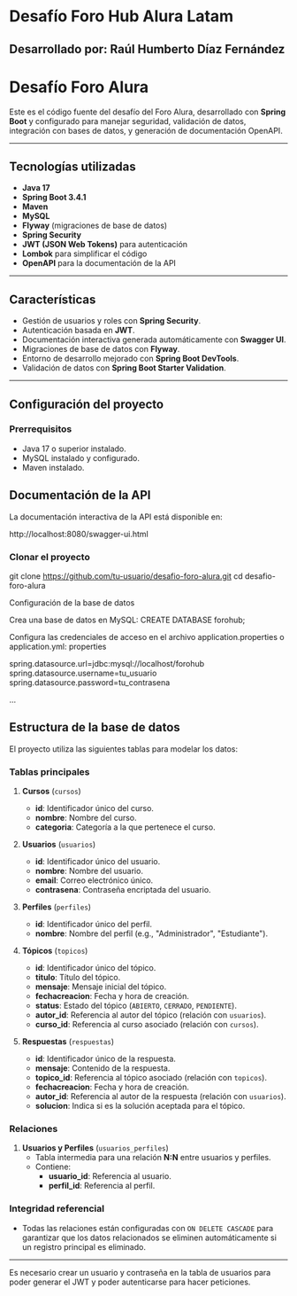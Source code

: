 # Desafío Foro Hub Alura Latam

## Desarrollado por: Raúl Humberto Díaz Fernández

# Desafío Foro Alura

Este es el código fuente del desafío del Foro Alura, desarrollado con **Spring Boot** y configurado para manejar seguridad, validación de datos, integración con bases de datos, y generación de documentación OpenAPI.

---

## **Tecnologías utilizadas**
- **Java 17**
- **Spring Boot 3.4.1**
- **Maven**
- **MySQL**
- **Flyway** (migraciones de base de datos)
- **Spring Security**
- **JWT (JSON Web Tokens)** para autenticación
- **Lombok** para simplificar el código
- **OpenAPI** para la documentación de la API

---

## **Características**
- Gestión de usuarios y roles con **Spring Security**.
- Autenticación basada en **JWT**.
- Documentación interactiva generada automáticamente con **Swagger UI**.
- Migraciones de base de datos con **Flyway**.
- Entorno de desarrollo mejorado con **Spring Boot DevTools**.
- Validación de datos con **Spring Boot Starter Validation**.

---

## **Configuración del proyecto**
### **Prerrequisitos**
- Java 17 o superior instalado.
- MySQL instalado y configurado.
- Maven instalado.

## Documentación de la API
La documentación interactiva de la API está disponible en:

http://localhost:8080/swagger-ui.html


### **Clonar el proyecto**

git clone https://github.com/tu-usuario/desafio-foro-alura.git
cd desafio-foro-alura

Configuración de la base de datos

Crea una base de datos en MySQL:
CREATE DATABASE forohub;
 
Configura las credenciales de acceso en el archivo application.properties o application.yml:
properties

spring.datasource.url=jdbc:mysql://localhost/forohub
spring.datasource.username=tu_usuario
spring.datasource.password=tu_contrasena

...

## **Estructura de la base de datos**
El proyecto utiliza las siguientes tablas para modelar los datos:

### **Tablas principales**
1. **Cursos** (`cursos`)
   - **id**: Identificador único del curso.
   - **nombre**: Nombre del curso.
   - **categoria**: Categoría a la que pertenece el curso.

2. **Usuarios** (`usuarios`)
   - **id**: Identificador único del usuario.
   - **nombre**: Nombre del usuario.
   - **email**: Correo electrónico único.
   - **contrasena**: Contraseña encriptada del usuario.

3. **Perfiles** (`perfiles`)
   - **id**: Identificador único del perfil.
   - **nombre**: Nombre del perfil (e.g., "Administrador", "Estudiante").

4. **Tópicos** (`topicos`)
   - **id**: Identificador único del tópico.
   - **titulo**: Título del tópico.
   - **mensaje**: Mensaje inicial del tópico.
   - **fechacreacion**: Fecha y hora de creación.
   - **status**: Estado del tópico (`ABIERTO`, `CERRADO`, `PENDIENTE`).
   - **autor_id**: Referencia al autor del tópico (relación con `usuarios`).
   - **curso_id**: Referencia al curso asociado (relación con `cursos`).

5. **Respuestas** (`respuestas`)
   - **id**: Identificador único de la respuesta.
   - **mensaje**: Contenido de la respuesta.
   - **topico_id**: Referencia al tópico asociado (relación con `topicos`).
   - **fechacreacion**: Fecha y hora de creación.
   - **autor_id**: Referencia al autor de la respuesta (relación con `usuarios`).
   - **solucion**: Indica si es la solución aceptada para el tópico.

### **Relaciones**
1. **Usuarios y Perfiles** (`usuarios_perfiles`)
   - Tabla intermedia para una relación **N:N** entre usuarios y perfiles.
   - Contiene:
     - **usuario_id**: Referencia al usuario.
     - **perfil_id**: Referencia al perfil.

### **Integridad referencial**
- Todas las relaciones están configuradas con `ON DELETE CASCADE` para garantizar que los datos relacionados se eliminen automáticamente si un registro principal es eliminado.

---

Es necesario crear un usuario y contraseña en la tabla de usuarios para poder generar el JWT y poder autenticarse para hacer peticiones.



